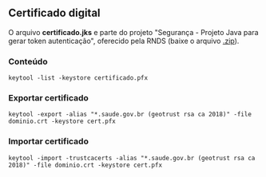 ## Certificado digital

O arquivo **certificado.jks** e parte do projeto "Segurança - Projeto Java para gerar token autenticação", oferecido pela RNDS (baixe o arquivo [.zip](http://mobileapps.saude.gov.br/portal-servicos/files/f3bd659c8c8ae3ee966e575fde27eb58/53c86213276e091be7128abc031f5d38_8ymqlifr9.zip)).

### Conteúdo

`keytool -list -keystore certificado.pfx`

### Exportar certificado

`keytool -export -alias "*.saude.gov.br (geotrust rsa ca 2018)" -file dominio.crt -keystore cert.pfx`

### Importar certificado

`keytool -import -trustcacerts -alias "*.saude.gov.br (geotrust rsa ca 2018)" -file dominio.crt -keystore cert.pfx`
